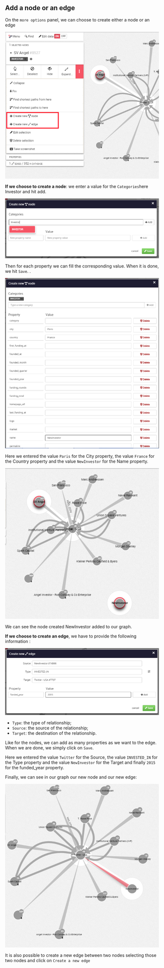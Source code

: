 ## Add a node or an edge

On the ```more options``` panel, we can choose to create either a node or an edge

![](A1.png)

**If we choose to create a node**: we enter a value for the ```Categories```here Investor and hit add. 

![](A2.png)

Then for each property we can fill the corresponding value. When it is done, we hit ```Save```.
.

![](A3.png)

Here we entered the value ```Paris``` for the City property, the value ```France``` for the Country property and the value ```NewInvestor``` for the Name property.

![](A5.png)

We can see the node created NewInvestor added to our graph.


**If we choose to create an edge**, we have to provide the following information :

![](A6.png)

* ```Type```: the type of relationship;
* ```Source```: the source of the relationship;
* ```Target```: the destination of the relationship.

Like for the nodes, we can add as many properties as we want to the edge. When we are done, we simply click on ```Save```.

Here we entered the value ```Twitter``` for the Source, the value ```INVESTED_IN``` for the Type property and the value ```NewInvestor``` for the Target and finally ```2015``` for the funded_year property.


Finally, we can see in our graph our new node and our new edge:

![](A8.png)

It is also possible to create a new edge between two nodes selecting those two nodes and click on ```Create a new edge```